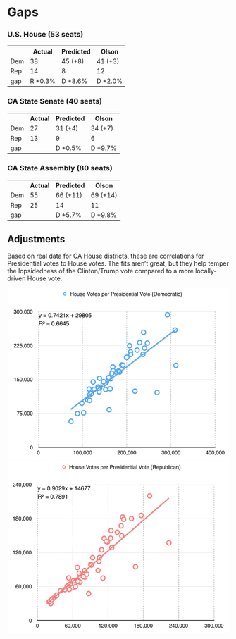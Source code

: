 Gaps
====

### U.S. House (53 seats)

<!--
            Actual      Predicted   Olson
    Dem     38          45 (+8)     41 (+3)
    Rep     14          8           12
    gap     R +0.3%     D +8.6%     D +2.0%
-->
<table>
    <tr><th></th><th>Actual</th><th>Predicted</th><th>Olson</th></tr>
    <tr><td>Dem</td><td>38</td><td>45 (+8)</td><td>41 (+3)</td></tr>
    <tr><td>Rep</td><td>14</td><td>8</td><td>12</td></tr>
    <tr><td>gap</td><td>R +0.3%</td><td>D +8.6%</td><td>D +2.0%</td></tr>
</table>

### CA State Senate (40 seats)

<!--
            Actual      Predicted   Olson
    Dem     27          31 (+4)     34 (+7)
    Rep     13          9           6
    gap                 D +0.5%     D +9.7%
-->
<table>
    <tr><th></th><th>Actual</th><th>Predicted</th><th>Olson</th></tr>
    <tr><td>Dem</td><td>27</td><td>31 (+4)</td><td>34 (+7)</td></tr>
    <tr><td>Rep</td><td>13</td><td>9</td><td>6</td></tr>
    <tr><td>gap</td><td></td><td>D +0.5%</td><td>D +9.7%</td></tr>
</table>

### CA State Assembly (80 seats)

<!--
            Actual      Predicted   Olson
    Dem     55          66 (+11)    69 (+14)
    Rep     25          14          11
    gap                 D +5.7%     D +9.8%
-->
<table>
    <tr><th></th><th>Actual</th><th>Predicted</th><th>Olson</th></tr>
    <tr><td>Dem</td><td>55</td><td>66 (+11)</td><td>69 (+14)</td></tr>
    <tr><td>Rep</td><td>25</td><td>14</td><td>11</td></tr>
    <tr><td>gap</td><td></td><td>D +5.7%</td><td>D +9.8%</td></tr>
</table>

Adjustments
-----------

Based on real data for CA House districts, these are correlations for
Presidential votes to House votes. The fits aren’t great, but they help temper
the lopsidedness of the Clinton/Trump vote compared to a more locally-driven
House vote.

<img src="adjust-blue.png" width="525" height="390">

<img src="adjust-red.png" width="525" height="390">

